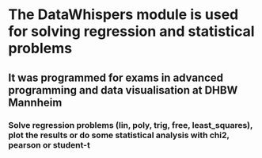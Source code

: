 # The DataWhispers module is used for solving regression and statistical problems

## It was programmed for exams in advanced programming and data visualisation at DHBW Mannheim

### Solve regression problems (lin, poly, trig, free, least_squares), plot the results or do some statistical analysis with chi2, pearson or student-t
